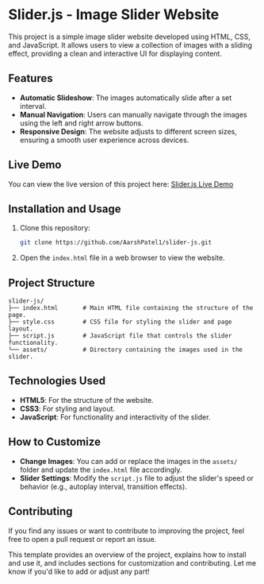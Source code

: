 # Slider.js - Image Slider Website

This project is a simple image slider website developed using HTML, CSS, and JavaScript. It allows users to view a collection of images with a sliding effect, providing a clean and interactive UI for displaying content.

## Features

- **Automatic Slideshow**: The images automatically slide after a set interval.
- **Manual Navigation**: Users can manually navigate through the images using the left and right arrow buttons.
- **Responsive Design**: The website adjusts to different screen sizes, ensuring a smooth user experience across devices.

## Live Demo

You can view the live version of this project here: [Slider.js Live Demo](https://aarshpatel1.github.io/slider-js/)

## Installation and Usage

1. Clone this repository:
   ```bash
   git clone https://github.com/AarshPatel1/slider-js.git
   ```

2. Open the `index.html` file in a web browser to view the website.

## Project Structure

```plaintext
slider-js/
├── index.html       # Main HTML file containing the structure of the page.
├── style.css        # CSS file for styling the slider and page layout.
├── script.js        # JavaScript file that controls the slider functionality.
└── assets/          # Directory containing the images used in the slider.
```

## Technologies Used

- **HTML5**: For the structure of the website.
- **CSS3**: For styling and layout.
- **JavaScript**: For functionality and interactivity of the slider.

## How to Customize

- **Change Images**: You can add or replace the images in the `assets/` folder and update the `index.html` file accordingly.
- **Slider Settings**: Modify the `script.js` file to adjust the slider's speed or behavior (e.g., autoplay interval, transition effects).

## Contributing

If you find any issues or want to contribute to improving the project, feel free to open a pull request or report an issue.


This template provides an overview of the project, explains how to install and use it, and includes sections for customization and contributing. Let me know if you'd like to add or adjust any part!
